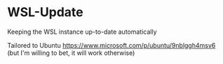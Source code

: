 # WSL-Update
Keeping the WSL instance up-to-date automatically

Tailored to Ubuntu https://www.microsoft.com/p/ubuntu/9nblggh4msv6 (but I'm willing to bet, it will work otherwise)
